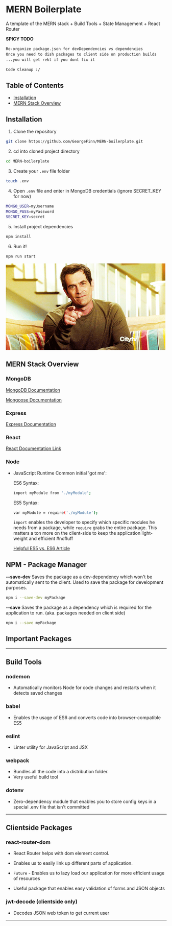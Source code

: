 # __MERN Boilerplate__

A template of the MERN stack + Build Tools + State Management + React Router

__SPICY TODO__
```sh
Re-organize package.json for devDependencies vs dependencies
Once you need to dish packages to client side on production builds
...you will get rekt if you dont fix it
```

```sh
Code Cleanup :/
```

## __Table of Contents__

- [Installation](#installation)
- [MERN Stack Overview](#mern-overview)

## __Installation__

1. Clone the repository
```sh
git clone https://github.com/GeorgeFinn/MERN-boilerplate.git
```
2. cd into cloned project directory
```sh
cd MERN-boilerplate
```

3. Create your `.env` file folder
```sh
touch .env
```
4. Open `.env` file and enter in MongoDB credentials (ignore SECRET_KEY for now)
```sh
MONGO_USER=myUsername
MONGO_PASS=myPassword
SECRET_KEY=secret
```
5. Install project dependencies
```sh
npm install
```

6. Run it!
```sh
npm run start
```
![](you-got-this.gif)

## __MERN Stack Overview__
### __MongoDB__
[MongoDB Documentation](https://docs.mongodb.com/?_ga=2.261222671.385300794.1538082235-26708666.1537317964)

[Mongoose Documentation](https://mongoosejs.com/docs/guides.html)



### __Express__
[Express Documentation](http://expressjs.com/en/4x/api.html)



### __React__
[React Documentation Link](https://reactjs.org/docs/hello-world.html)


### __Node__
- JavaScript Runtime
Common initial 'got me':

  ES6 Syntax:
  ```sh
  import myModule from './myModule';
  ```
  ES5 Syntax:
  ```sh
  var myModule = require('./myModule');
  ```
  `import` enables the developer to specify which specific modules he needs from a package, while `require` grabs the entire package.  This matters a ton more on the client-side to keep the application light-weight and efficient #nofluff

  [Helpful ES5 vs. ES6 Article](https://codeburst.io/es5-vs-es6-with-example-code-9901fa0136fc)


## __NPM__ - Package Manager
__--save-dev__
Saves the package as a dev-dependency which won't be automatically sent to the client.  Used to save the package for development purposes.


```sh
npm i --save-dev myPackage
```

__--save__
Saves the package as a dependency which is required for the application to run. (aka. packages needed on client side)

```sh
npm i --save myPackage
```
## __Important Packages__

---

## __Build Tools__
### nodemon

- Automatically monitors Node for code changes and restarts when it detects saved changes

### babel

- Enables the usage of ES6 and converts code into browser-compatible ES5

### eslint

- Linter utility for JavaScript and JSX

### webpack

- Bundles all the code into a distribution folder.
- Very useful build tool

### dotenv

- Zero-dependency module that enables you to store config keys in a special .env file that isn't committed

---

## __Clientside Packages__
### react-router-dom

- React Router helps with dom element control.
- Enables us to easily link up different parts of application.
- `Future` - Enables us to lazy load our application for more efficient usage of resources


- Useful package that enables easy validation of forms and JSON objects

### jwt-decode (clientside only)

- Decodes JSON web token to get current user

---
